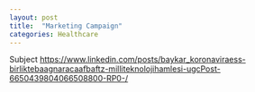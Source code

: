```yaml
---
layout: post
title:  "Marketing Campaign"
categories: Healthcare
---
```


Subject 
https://www.linkedin.com/posts/baykar_koronaviraess-birliktebaagnaracaafbaftz-milliteknolojihamlesi-ugcPost-6650439804066508800-RP0-/
